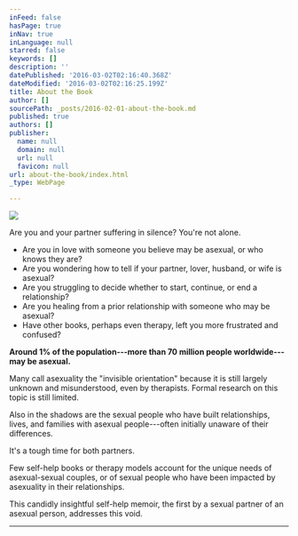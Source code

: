 ```yaml
---
inFeed: false
hasPage: true
inNav: true
inLanguage: null
starred: false
keywords: []
description: ''
datePublished: '2016-03-02T02:16:40.368Z'
dateModified: '2016-03-02T02:16:25.199Z'
title: About the Book
author: []
sourcePath: _posts/2016-02-01-about-the-book.md
published: true
authors: []
publisher:
  name: null
  domain: null
  url: null
  favicon: null
url: about-the-book/index.html
_type: WebPage

---
```

![](https://the-grid-user-content.s3-us-west-2.amazonaws.com/5ee73957-8f7b-49cc-b9fb-6b2a4bc6cf80.jpg)

Are you and your partner suffering in silence? You're not alone.

* Are you in love with someone you believe may be asexual, or who knows they are?
* Are you wondering how to tell if your partner, lover, husband, or wife is asexual?
* Are you struggling to decide whether to start, continue, or end a relationship?
* Are you healing from a prior relationship with someone who may be asexual?
* Have other books, perhaps even therapy, left you more frustrated and confused?

**Around 1% of the population---more than 70 million people worldwide---may be asexual.**

Many call asexuality the "invisible orientation" because it is still largely unknown and misunderstood, even by therapists. Formal research on this topic is still limited.

Also in the shadows are the sexual people who have built relationships, lives, and families with asexual people---often initially unaware of their differences.

It's a tough time for both partners.

Few self-help books or therapy models account for the unique needs of asexual-sexual couples, or of sexual people who have been impacted by asexuality in their relationships.

This candidly insightful self-help memoir, the first by a sexual partner of an asexual person, addresses this void.

****